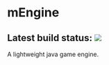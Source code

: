 mEngine
=======
Latest build status: <a href="http://84.201.32.134:8111/viewType.html?buildTypeId=mEngine_BuildDefault&guest=1"><img src="http://84.201.32.134:8111/app/rest/builds/buildType:(id:mEngine_BuildDefault)/statusIcon"/></a>
-----
A lightweight java game engine.

